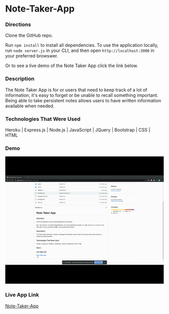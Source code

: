 # Note-Taker-App


### Directions
Clone the GitHub repo.

Run `npm install` to install all dependencies. To use the application locally, run `node server.js` in your CLI, and then open `http://localhost:3000` in your preferred browswer.

Or to see a live demo of the Note Taker App click the link below.

### Description
The Note Taker App is for or users that need to keep track of a lot of information, it's easy to forget or be unable to recall something important. Being able to take persistent notes allows users to have written information available when needed.

### Technologies That Were Used
Heroku | Express.js | Node.js | JavaScript | JQuery | Bootstrap | CSS | HTML

### Demo

![Application Preview](files/walkthru.gif)


### Live App Link

[Note-Taker-App](https://lit-lowlands-32256.herokuapp.com/)



